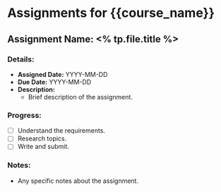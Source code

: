 # Assignments for {{course_name}}

## Assignment Name: <% tp.file.title %>

### Details:
- **Assigned Date:** YYYY-MM-DD
- **Due Date:** YYYY-MM-DD
- **Description:**
  - Brief description of the assignment.

### Progress:
- [ ] Understand the requirements.
- [ ] Research topics.
- [ ] Write and submit.

### Notes:
- Any specific notes about the assignment.